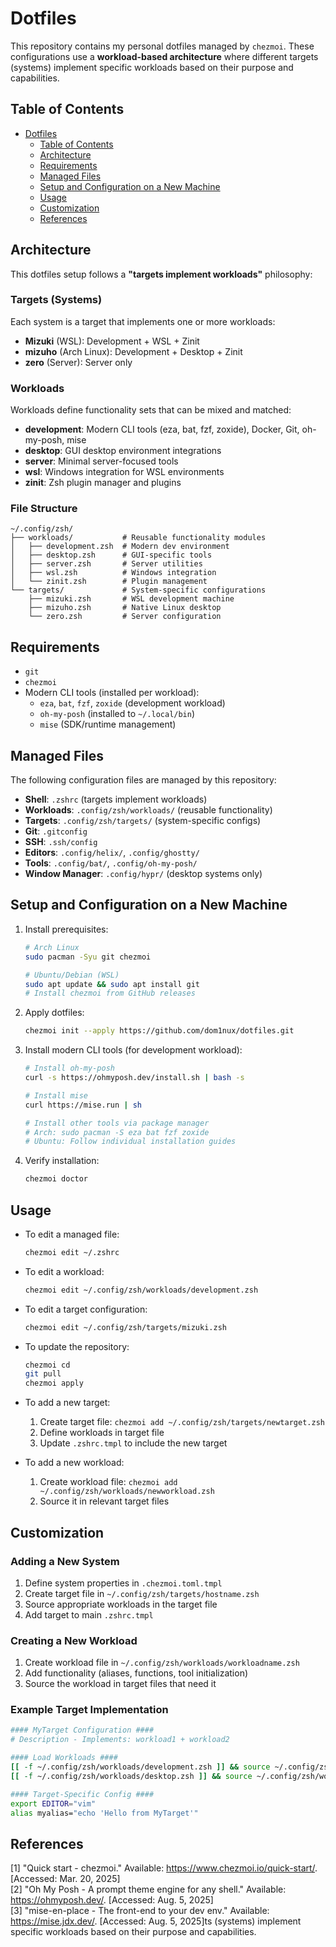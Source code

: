 # Dotfiles
This repository contains my personal dotfiles managed by `chezmoi`. These configurations use a **workload-based architecture** where different targets (systems) implement specific workloads based on their purpose and capabilities.

## Table of Contents
- [Dotfiles](#dotfiles)
  - [Table of Contents](#table-of-contents)
  - [Architecture](#architecture)
  - [Requirements](#requirements)
  - [Managed Files](#managed-files)
  - [Setup and Configuration on a New Machine](#setup-and-configuration-on-a-new-machine)
  - [Usage](#usage)
  - [Customization](#customization)
  - [References](#references)

## Architecture

This dotfiles setup follows a **"targets implement workloads"** philosophy:

### Targets (Systems)
Each system is a target that implements one or more workloads:
- **Mizuki** (WSL): Development + WSL + Zinit
- **mizuho** (Arch Linux): Development + Desktop + Zinit  
- **zero** (Server): Server only

### Workloads
Workloads define functionality sets that can be mixed and matched:
- **development**: Modern CLI tools (eza, bat, fzf, zoxide), Docker, Git, oh-my-posh, mise
- **desktop**: GUI desktop environment integrations
- **server**: Minimal server-focused tools
- **wsl**: Windows integration for WSL environments
- **zinit**: Zsh plugin manager and plugins

### File Structure
```
~/.config/zsh/
├── workloads/           # Reusable functionality modules
│   ├── development.zsh  # Modern dev environment
│   ├── desktop.zsh      # GUI-specific tools
│   ├── server.zsh       # Server utilities
│   ├── wsl.zsh          # Windows integration
│   └── zinit.zsh        # Plugin management
└── targets/             # System-specific configurations
    ├── mizuki.zsh       # WSL development machine
    ├── mizuho.zsh       # Native Linux desktop
    └── zero.zsh         # Server configuration
```

## Requirements
* `git`
* `chezmoi`
* Modern CLI tools (installed per workload):
  - `eza`, `bat`, `fzf`, `zoxide` (development workload)
  - `oh-my-posh` (installed to `~/.local/bin`)
  - `mise` (SDK/runtime management)

## Managed Files
The following configuration files are managed by this repository:
- **Shell**: `.zshrc` (targets implement workloads)
- **Workloads**: `.config/zsh/workloads/` (reusable functionality)
- **Targets**: `.config/zsh/targets/` (system-specific configs)
- **Git**: `.gitconfig`
- **SSH**: `.ssh/config`
- **Editors**: `.config/helix/`, `.config/ghostty/`
- **Tools**: `.config/bat/`, `.config/oh-my-posh/`
- **Window Manager**: `.config/hypr/` (desktop systems only)

## Setup and Configuration on a New Machine
1. Install prerequisites:
   ```bash
   # Arch Linux
   sudo pacman -Syu git chezmoi
   
   # Ubuntu/Debian (WSL)
   sudo apt update && sudo apt install git
   # Install chezmoi from GitHub releases
   ```

2. Apply dotfiles:
   ```bash
   chezmoi init --apply https://github.com/dom1nux/dotfiles.git
   ```

3. Install modern CLI tools (for development workload):
   ```bash
   # Install oh-my-posh
   curl -s https://ohmyposh.dev/install.sh | bash -s
   
   # Install mise
   curl https://mise.run | sh
   
   # Install other tools via package manager
   # Arch: sudo pacman -S eza bat fzf zoxide
   # Ubuntu: Follow individual installation guides
   ```

4. Verify installation:
   ```bash
   chezmoi doctor
   ```

## Usage
- To edit a managed file:
  ```bash
  chezmoi edit ~/.zshrc
  ```
  
- To edit a workload:
  ```bash
  chezmoi edit ~/.config/zsh/workloads/development.zsh
  ```
  
- To edit a target configuration:
  ```bash
  chezmoi edit ~/.config/zsh/targets/mizuki.zsh
  ```

- To update the repository:
  ```bash
  chezmoi cd
  git pull
  chezmoi apply
  ```

- To add a new target:
  1. Create target file: `chezmoi add ~/.config/zsh/targets/newtarget.zsh`
  2. Define workloads in target file
  3. Update `.zshrc.tmpl` to include the new target

- To add a new workload:
  1. Create workload file: `chezmoi add ~/.config/zsh/workloads/newworkload.zsh`
  2. Source it in relevant target files

## Customization

### Adding a New System
1. Define system properties in `.chezmoi.toml.tmpl`
2. Create target file in `~/.config/zsh/targets/hostname.zsh`
3. Source appropriate workloads in the target file
4. Add target to main `.zshrc.tmpl`

### Creating a New Workload
1. Create workload file in `~/.config/zsh/workloads/workloadname.zsh`
2. Add functionality (aliases, functions, tool initialization)
3. Source the workload in target files that need it

### Example Target Implementation
```bash
#### MyTarget Configuration ####
# Description - Implements: workload1 + workload2

#### Load Workloads ####
[[ -f ~/.config/zsh/workloads/development.zsh ]] && source ~/.config/zsh/workloads/development.zsh
[[ -f ~/.config/zsh/workloads/desktop.zsh ]] && source ~/.config/zsh/workloads/desktop.zsh

#### Target-Specific Config ####
export EDITOR="vim"
alias myalias="echo 'Hello from MyTarget'"
```

## References
[1] "Quick start - chezmoi." Available: https://www.chezmoi.io/quick-start/. [Accessed: Mar. 20, 2025]  
[2] "Oh My Posh - A prompt theme engine for any shell." Available: https://ohmyposh.dev/. [Accessed: Aug. 5, 2025]  
[3] "mise-en-place - The front-end to your dev env." Available: https://mise.jdx.dev/. [Accessed: Aug. 5, 2025]ts (systems) implement specific workloads based on their purpose and capabilities.